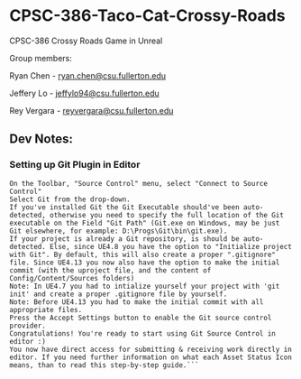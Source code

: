 # CPSC-386-Taco-Cat-Crossy-Roads
CPSC-386 Crossy Roads Game in Unreal

Group members:

Ryan Chen - ryan.chen@csu.fullerton.edu

Jeffery Lo - jeffylo94@csu.fullerton.edu

Rey Vergara - reyvergara@csu.fullerton.edu


## Dev Notes:
### Setting up Git Plugin in Editor
```The Git Plugin 1.0 (beta) is installed and enabled by default since UE4.7!
On the Toolbar, "Source Control" menu, select "Connect to Source Control"
Select Git from the drop-down.
If you've installed Git the Git Executable should've been auto-detected, otherwise you need to specify the full location of the Git executable on the Field "Git Path" (Git.exe on Windows, may be just Git elsewhere, for example: D:\Progs\Git\bin\git.exe).
If your project is already a Git repository, is should be auto-detected. Else, since UE4.8 you have the option to "Initialize project with Git". By default, this will also create a proper ".gitignore" file. Since UE4.13 you now also have the option to make the initial commit (with the uproject file, and the content of Config/Content/Sources folders)
Note: In UE4.7 you had to intialize yourself your project with 'git init' and create a proper .gitignore file by yourself.
Note: Before UE4.13 you had to make the initial commit with all appropriate files.
Press the Accept Settings button to enable the Git source control provider.
Congratulations! You're ready to start using Git Source Control in editor :)
You now have direct access for submitting & receiving work directly in editor. If you need further information on what each Asset Status Icon means, than to read this step-by-step guide.```
